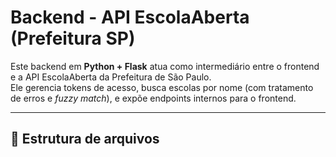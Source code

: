 # Backend - API EscolaAberta (Prefeitura SP)

Este backend em **Python + Flask** atua como intermediário entre o frontend e a API EscolaAberta da Prefeitura de São Paulo.  
Ele gerencia tokens de acesso, busca escolas por nome (com tratamento de erros e *fuzzy match*), e expõe endpoints internos para o frontend.

---

## 📁 Estrutura de arquivos

